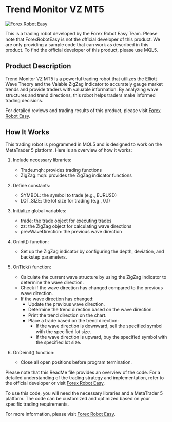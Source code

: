 # Trend Monitor VZ MT5

[![Forex Robot Easy](https://forexroboteasy.com/wp-content/uploads/2021/01/forexroboteasy-logo.png)](https://forexroboteasy.com/forex-robot-review/trend-monitor-vz-mt5-review-unveiling-market-trends-with-precision/)

This is a trading robot developed by the Forex Robot Easy Team. Please note that ForexRobotEasy is not the official developer of this product. We are only providing a sample code that can work as described in this product. To find the official developer of this product, please use MQL5.

## Product Description

Trend Monitor VZ MT5 is a powerful trading robot that utilizes the Elliott Wave Theory and the Valable ZigZag Indicator to accurately gauge market trends and provide traders with valuable information. By analyzing wave structures and trend directions, this robot helps traders make informed trading decisions.

For detailed reviews and trading results of this product, please visit [Forex Robot Easy](https://forexroboteasy.com/forex-robot-review/trend-monitor-vz-mt5-review-unveiling-market-trends-with-precision/).

## How It Works

This trading robot is programmed in MQL5 and is designed to work on the MetaTrader 5 platform. Here is an overview of how it works:

1. Include necessary libraries:
   - Trade.mqh: provides trading functions
   - ZigZag.mqh: provides the ZigZag indicator functions

2. Define constants:
   - SYMBOL: the symbol to trade (e.g., EURUSD)
   - LOT_SIZE: the lot size for trading (e.g., 0.1)

3. Initialize global variables:
   - trade: the trade object for executing trades
   - zz: the ZigZag object for calculating wave directions
   - prevWaveDirection: the previous wave direction

4. OnInit() function:
   - Set up the ZigZag indicator by configuring the depth, deviation, and backstep parameters.

5. OnTick() function:
   - Calculate the current wave structure by using the ZigZag indicator to determine the wave direction.
   - Check if the wave direction has changed compared to the previous wave direction.
   - If the wave direction has changed:
     - Update the previous wave direction.
     - Determine the trend direction based on the wave direction.
     - Print the trend direction on the chart.
     - Place a trade based on the trend direction:
       - If the wave direction is downward, sell the specified symbol with the specified lot size.
       - If the wave direction is upward, buy the specified symbol with the specified lot size.

6. OnDeinit() function:
   - Close all open positions before program termination.

Please note that this ReadMe file provides an overview of the code. For a detailed understanding of the trading strategy and implementation, refer to the official developer or visit [Forex Robot Easy](https://forexroboteasy.com/forex-robot-review/trend-monitor-vz-mt5-review-unveiling-market-trends-with-precision/).

To use this code, you will need the necessary libraries and a MetaTrader 5 platform. The code can be customized and optimized based on your specific trading requirements.

For more information, please visit [Forex Robot Easy](https://forexroboteasy.com/forex-robot-review/trend-monitor-vz-mt5-review-unveiling-market-trends-with-precision/).
